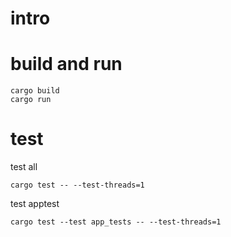 # intro


# build and run

```
cargo build
cargo run
```

# test

test all

```
cargo test -- --test-threads=1
```

test apptest

```
cargo test --test app_tests -- --test-threads=1
```